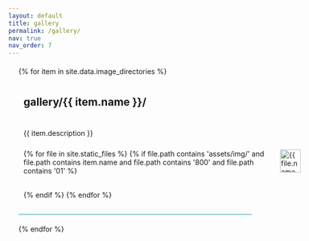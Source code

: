 ```yaml
---
layout: default
title: gallery
permalink: /gallery/
nav: true
nav_order: 7
---
```

<!-- Had to be here to work on github pages -->
<style>
.gallery {
  margin: 20px;
}

.image-grid-item {
  display: grid;
  grid-template-columns: repeat(auto-fill, minmax(500px, 1fr));
  grid-gap: 10px;
  margin-bottom: 20px;
  border: 0px solid #ddd;
  padding: 10px;
}

.image-grid-item hr {
  margin: 20px 0;
  height: 1px;
  background-color: #2591B3;
}

.image-grid-item img {
  width: 80%;
  height: auto;
  grid-column: span 2; /* Makes the image span two columns */
}

.image-grid-item h2, .image-grid-item p {
  grid-column: span 2; /* Makes the text span two columns */
}

.gallery hr {
  margin: 20px 0;
  height: 1px;
  background-color: #2591B3;
}
</style>


<div class="gallery">
  {% for item in site.data.image_directories %}
    <div class="image-grid-item">
      <h2>gallery/{{ item.name }}/</h2>
      <p>{{ item.description }}</p>
      {% for file in site.static_files %}
        {% if file.path contains 'assets/img/' and file.path contains item.name and file.path contains '800' and file.path contains '01' %}
          <a href="{{ item.name }}/">
            <img src="{{ file.path }}" alt="{{ file.name }}" />
          </a>
        {% endif %}
      {% endfor %}
    </div>
    <hr>
  {% endfor %}
</div>





